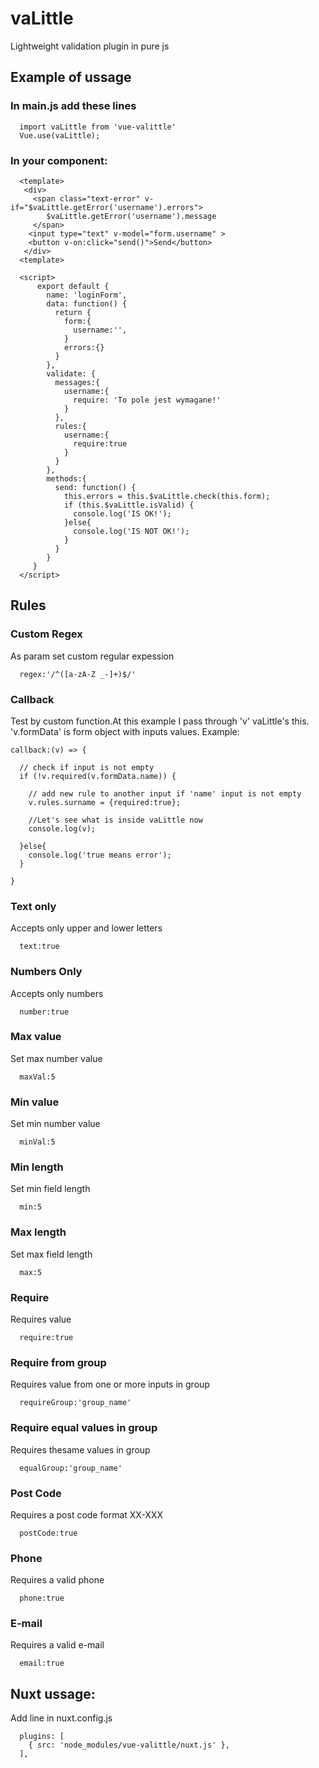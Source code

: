 # vaLittle
Lightweight validation plugin in pure js

## Example of ussage
### In main.js add these lines
```
  import vaLittle from 'vue-valittle'
  Vue.use(vaLittle);
```

### In your component:
```
  <template>
   <div>
     <span class="text-error" v-if="$vaLittle.getError('username').errors">
        $vaLittle.getError('username').message
     </span>
    <input type="text" v-model="form.username" >
    <button v-on:click="send()">Send</button>
   </div>
  <template>

  <script>
      export default {
        name: 'loginForm',
        data: function() {
          return {
            form:{
              username:'',
            }
            errors:{}
          }
        },
        validate: {
          messages:{
            username:{
              require: 'To pole jest wymagane!'
            }
          },
          rules:{
            username:{
              require:true
            }
          }
        },
        methods:{
          send: function() {
            this.errors = this.$vaLittle.check(this.form);
            if (this.$vaLittle.isValid) {
              console.log('IS OK!');
            }else{
              console.log('IS NOT OK!');
            }
          }
        }
     }
  </script>
```
## Rules

### Custom Regex
As param set custom regular expession
```
  regex:'/^([a-zA-Z _-]+)$/'
```
### Callback
Test by custom function.At this example I pass through 'v' vaLittle's this. 'v.formData' is form object with inputs values.
Example:
```
callback:(v) => {

  // check if input is not empty
  if (!v.required(v.formData.name)) {

    // add new rule to another input if 'name' input is not empty
    v.rules.surname = {required:true};

    //Let's see what is inside vaLittle now
    console.log(v);

  }else{
    console.log('true means error');
  }

}
```
### Text only
Accepts only upper and lower letters
```
  text:true
```
### Numbers Only
Accepts only numbers
```
  number:true
```
### Max value
Set max number value
```
  maxVal:5
```
### Min value
Set min number value
```
  minVal:5
```
### Min length
Set min field length
```
  min:5
```
### Max length
Set max field length
```
  max:5
```
### Require
Requires value
```
  require:true
```
### Require from group
Requires value from one or more inputs in group
```
  requireGroup:'group_name'
```
### Require equal values in group
Requires thesame values in group
```
  equalGroup:'group_name'
```
### Post Code
Requires a post code format XX-XXX
```
  postCode:true
```
### Phone
Requires a valid phone
```
  phone:true
```
### E-mail
Requires a valid e-mail
```
  email:true
```

## Nuxt ussage:
Add line in nuxt.config.js
```
  plugins: [
    { src: 'node_modules/vue-valittle/nuxt.js' },
  ],
```
